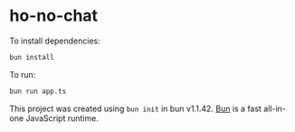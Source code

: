 # ho-no-chat

To install dependencies:

```bash
bun install
```

To run:

```bash
bun run app.ts
```

This project was created using `bun init` in bun v1.1.42. [Bun](https://bun.sh) is a fast all-in-one JavaScript runtime.
